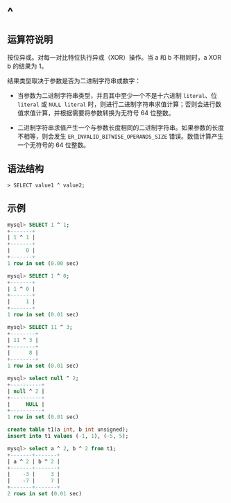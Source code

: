 # **^**

## **运算符说明**

按位异或。对每一对比特位执行异或（XOR）操作。当 a 和 b 不相同时，a XOR b 的结果为 1。

结果类型取决于参数是否为二进制字符串或数字：

- 当参数为二进制字符串类型，并且其中至少一个不是十六进制 `literal`、位 `literal` 或 `NULL literal` 时，则进行二进制字符串求值计算；否则会进行数值求值计算，并根据需要将参数转换为无符号 64 位整数。

- 二进制字符串求值产生一个与参数长度相同的二进制字符串。如果参数的长度不相等，则会发生 `ER_INVALID_BITWISE_OPERANDS_SIZE` 错误。数值计算产生一个无符号的 64 位整数。

## **语法结构**

```
> SELECT value1 ^ value2;
```

## **示例**

```sql
mysql> SELECT 1 ^ 1;
+-------+
| 1 ^ 1 |
+-------+
|     0 |
+-------+
1 row in set (0.00 sec)

mysql> SELECT 1 ^ 0;
+-------+
| 1 ^ 0 |
+-------+
|     1 |
+-------+
1 row in set (0.01 sec)

mysql> SELECT 11 ^ 3;
+--------+
| 11 ^ 3 |
+--------+
|      8 |
+--------+
1 row in set (0.01 sec)

mysql> select null ^ 2;
+----------+
| null ^ 2 |
+----------+
|     NULL |
+----------+
1 row in set (0.01 sec)

create table t1(a int, b int unsigned);
insert into t1 values (-1, 1), (-5, 5);

mysql> select a ^ 2, b ^ 2 from t1;
+-------+-------+
| a ^ 2 | b ^ 2 |
+-------+-------+
|    -3 |     3 |
|    -7 |     7 |
+-------+-------+
2 rows in set (0.01 sec)
```
